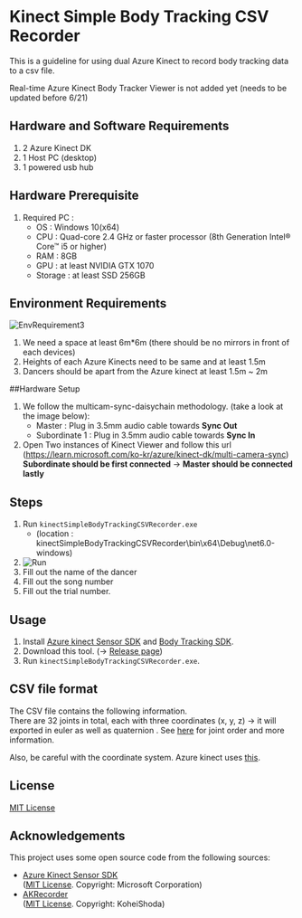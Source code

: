 # Kinect Simple Body Tracking CSV Recorder

This is a guideline for using dual Azure Kinect to record body tracking data to a csv file.

Real-time Azure Kinect Body Tracker Viewer is not added yet (needs to be updated before 6/21)

## Hardware and Software Requirements
1. 2 Azure Kinect DK 
1. 1 Host PC (desktop)
1. 1 powered usb hub

## Hardware Prerequisite
1. Required PC :
	- OS : Windows 10(x64)
	- CPU : Quad-core 2.4 GHz or faster processor (8th Generation Intel® Core™ i5 or higher)
	- RAM : 8GB
	- GPU : at least NVIDIA GTX 1070
	- Storage : at least SSD 256GB

## Environment Requirements
![EnvRequirement3](https://github.com/kyungeunvoyage/DualKinect_1M_Collect/assets/86193432/74e60a9e-a5b8-418d-b658-96a3c2d45ffd)
1. We need a space at least 6m*6m (there should be no mirrors in front of each devices)
1. Heights of each Azure Kinects need to be same and at least 1.5m 
1. Dancers should be apart from the Azure kinect at least 1.5m ~ 2m

##Hardware Setup 
1. We follow the multicam-sync-daisychain methodology. (take a look at the image below):
	- Master : Plug in 3.5mm audio cable towards **Sync Out**
	- Subordinate 1 : Plug in 3.5mm audio cable towards **Sync In**
2. Open Two instances of Kinect Viewer and follow this url (https://learn.microsoft.com/ko-kr/azure/kinect-dk/multi-camera-sync)
   **Subordinate should be first connected** -> **Master should be connected lastly**


## Steps 
1. Run `kinectSimpleBodyTrackingCSVRecorder.exe`
	- (location : kinectSimpleBodyTrackingCSVRecorder\bin\x64\Debug\net6.0-windows)
1. ![Run](https://github.com/kyungeunvoyage/DualKinect_1M_Collect/assets/86193432/ad1c1602-38bb-4862-a0c1-e3542106fd26)
1. Fill out the name of the dancer 
1. Fill out the song number 
1. Fill out the trial number. 

## Usage

1. Install [Azure kinect Sensor SDK](https://learn.microsoft.com/en-us/azure/kinect-dk/sensor-sdk-download) and [Body Tracking SDK](https://learn.microsoft.com/en-us/azure/Kinect-dk/body-sdk-download).
1. Download this tool. (→ [Release page](https://github.com/Hashory/kinectSimpleBodyTrackingCSVRecorder/releases))
1. Run `kinectSimpleBodyTrackingCSVRecorder.exe`.


## CSV file format

The CSV file contains the following information.  
There are 32 joints in total, each with three coordinates (x, y, z) -> it will exported in euler as well as quaternion .
See [here](https://learn.microsoft.com/en-us/azure/kinect-dk/body-joints#joint-hierarchy) for joint order and more information.  


Also, be careful with the coordinate system. Azure kinect uses [this](https://learn.microsoft.com/en-us/azure/kinect-dk/coordinate-systems#3d-coordinate-systems).

## License

[MIT License](LICENSE.txt)

## Acknowledgements

This project uses some open source code from the following sources:

- [Azure Kinect Sensor SDK](https://github.com/microsoft/Azure-Kinect-Samples/)   
	([MIT License](https://github.com/microsoft/Azure-Kinect-Samples/blob/d87e80a2775413ee65f40943bbb65057e4c41976/LICENSE). Copyright: Microsoft Corporation)
- [AKRecorder](https://github.com/shoda888/AKRecorder)   
  ([MIT License](https://github.com/shoda888/AKRecorder/blob/d5cbe673474b2559640fe4f9cfec40a2eac9693e/LICENSE.txt). Copyright: KoheiShoda)


